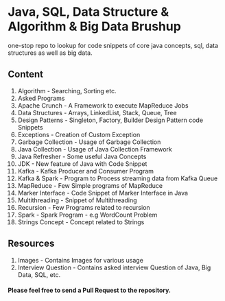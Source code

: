 # Java, SQL, Data Structure & Algorithm & Big Data Brushup
one-stop repo to lookup for code snippets of core java concepts, sql, data structures as well as big data. 

## Content

1. Algorithm - Searching, Sorting etc.
2. Asked Programs
3. Apache Crunch - A Framework to execute MapReduce Jobs
4. Data Structures - Arrays, LinkedList, Stack, Queue, Tree
5. Design Patterns - Singleton, Factory, Builder Design Pattern code Snippets
6. Exceptions	- Creation of Custom Exception
7. Garbage Collection - Usage of Garbage Collection
8. Java Collection - Usage of Java Collection Framework	
9. Java Refresher - Some useful Java Concepts	
10. JDK - New feature of Java with Code Snippet	
11. Kafka - Kafka Producer and Consumer Program
12. Kafka & Spark - Program to Process streaming data from Kafka Queue
13. MapReduce - Few Simple programs of MapReduce
14. Marker Interface - Code Snippet of Marker Interface in Java 
15. Multithreading - Snippet of Multithreading
16. Recursion - Few Programs related to recursion
17. Spark - Spark Program - e.g WordCount Problem
18. Strings Concept - Concept related to Strings

## Resources
1. Images - Contains Images for various usage 
2. Interview Question - Contains asked interview Question of Java, Big Data, SQL, etc.	

#### Please feel free to send a Pull Request to the repository.
